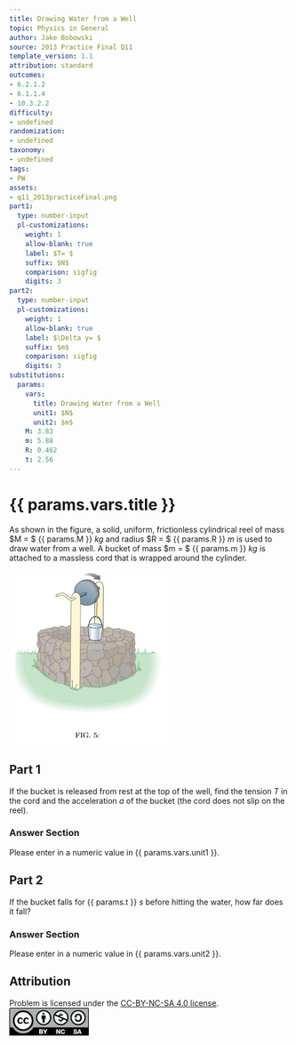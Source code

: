 ```yaml
---
title: Drawing Water from a Well
topic: Physics in General
author: Jake Bobowski
source: 2013 Practice Final Q11
template_version: 1.1
attribution: standard
outcomes:
- 6.2.1.2
- 6.1.1.4
- 10.3.2.2
difficulty:
- undefined
randomization:
- undefined
taxonomy:
- undefined
tags:
- PW
assets:
- q11_2013practiceFinal.png
part1:
  type: number-input
  pl-customizations:
    weight: 1
    allow-blank: true
    label: $T= $
    suffix: $N$
    comparison: sigfig
    digits: 3
part2:
  type: number-input
  pl-customizations:
    weight: 1
    allow-blank: true
    label: $\Delta y= $
    suffix: $m$
    comparison: sigfig
    digits: 3
substitutions:
  params:
    vars:
      title: Drawing Water from a Well
      unit1: $N$
      unit2: $m$
    M: 3.83
    m: 5.88
    R: 0.462
    t: 2.56
---
```

# {{ params.vars.title }}
As  shown  in  the figure,  a  solid,  uniform,  frictionless  cylindrical  reel  of  mass $M = $ {{ params.M }} $kg$ and radius $R = $ {{ params.R }} $m$ is used to draw water from a well.  A bucket of  mass $m = $ {{ params.m }} $kg$ is  attached  to  a  massless  cord  that  is  wrapped  around  the cylinder.

![Figure of a bucket attached to a cylindrical reel and a well.](q11_2013practiceFinal.png)
## Part 1

If  the  bucket  is  released  from  rest  at  the  top  of  the  well,  find  the tension $T$ in the cord and the acceleration $a$ of the bucket (the cord does not slip on the reel).

### Answer Section

Please enter in a numeric value in {{ params.vars.unit1 }}.
## Part 2

If the bucket falls for {{ params.t }} $s$ before hitting the water, how far does it fall?

### Answer Section

Please enter in a numeric value in {{ params.vars.unit2 }}.

## Attribution

Problem is licensed under the [CC-BY-NC-SA 4.0 license](https://creativecommons.org/licenses/by-nc-sa/4.0/).<br> ![The Creative Commons 4.0 license requiring attribution-BY, non-commercial-NC, and share-alike-SA license.](https://raw.githubusercontent.com/firasm/bits/master/by-nc-sa.png)